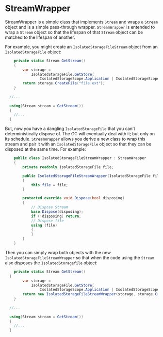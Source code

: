 StreamWrapper
=============

StreamWrapper is a simple class that implements `Stream` and wraps a `Stream` object and is a simple pass-through wrapper.  `StreamWrapper` is entended to wrap a `Stream` object so that the lifespan of that `Stream` object can be matched to the lifespan of another.

For example, you might create an `IsolatedStorageFileStream` object from an `IsolatedStorageFile` object:

```C#
    private static Stream GetStream()
	{
		var storage =
			IsolatedStorageFile.GetStore(
				IsolatedStorageScope.Application | IsolatedStorageScope.Assembly | IsolatedStorageScope.Domain, null, null);
		return storage.CreateFile("file.ext");
	}
  
  //...
  
  using(Stream stream = GetStream())
  {
    //...
  }
```

But, now you have a dangling `IsolatedStorageFile` that you can't deterministically dispose of.  The GC will eventually deal with it; but only on its schedule.  `StreamWrapper` allows you derive a new class to wrap this stream and pair it with an `IsolatedStorageFile` object so that they can be disposed at the same time.  For example:

```C#
    public class IsolatedStorageFileStreamWrapper : StreamWrapper
	{
		private readonly IsolatedStorageFile file;

		public IsolatedStorageFileStreamWrapper(IsolatedStorageFile file, IsolatedStorageFileStream stream) : base(stream)
		{
			this.file = file;
		}

		protected override void Dispose(bool disposing)
		{
			// Dispose Stream
			base.Dispose(disposing);
			if (!disposing) return;
			// Dispose file
			using (file)
			{
			}
		}
	}
```

Then you can simply wrap both objects with the new `IsolatedStorageFileStreamWrapper` so that when the code using the `Stream` also disposes the `IsolatedStoragefile` object:

```C#
    private static Stream GetStream()
  {
		var storage =
			IsolatedStorageFile.GetStore(
				IsolatedStorageScope.Application | IsolatedStorageScope.Assembly | IsolatedStorageScope.Domain, null, null);
		return new IsolatedStorageFileStreamWrapper(storage, storage.CreateFile("file.ext"));
	}
  
  //...
  
  using(Stream stream = GetStream())
  {
    //...
  }
```
